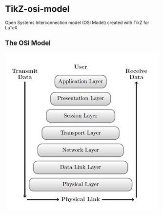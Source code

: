 # TikZ-osi-model
 Open Systems Interconnection model (OSI Model) created with TikZ for LaTeX

The OSI Model
----------------------
![Image of the IPv6 header](https://github.com/dev-gb/TikZ-osi-model/blob/master/osi_model.PNG?raw=true)

